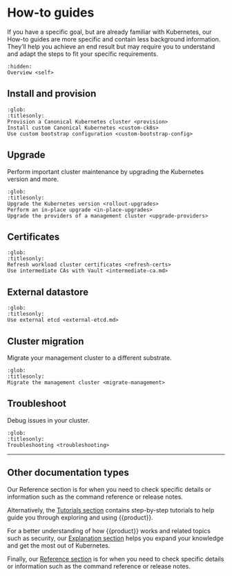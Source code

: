 # How-to guides

If you have a specific goal, but are already familiar with Kubernetes, our
How-to guides are more specific and contain less background information.
They’ll help you achieve an end result but may require you to understand and
adapt the steps to fit your specific requirements.

```{toctree}
:hidden:
Overview <self>
```

## Install and provision

```{toctree}
:glob:
:titlesonly:
Provision a Canonical Kubernetes cluster <provision>
Install custom Canonical Kubernetes <custom-ck8s>
Use custom bootstrap configuration <custom-bootstrap-config>
```

## Upgrade

Perform important cluster maintenance by upgrading the Kubernetes version and
more.

```{toctree}
:glob:
:titlesonly:
Upgrade the Kubernetes version <rollout-upgrades>
Perform an in-place upgrade <in-place-upgrades>
Upgrade the providers of a management cluster <upgrade-providers>
```

## Certificates

```{toctree}
:glob:
:titlesonly:
Refresh workload cluster certificates <refresh-certs>
Use intermediate CAs with Vault <intermediate-ca.md>
```

## External datastore

```{toctree}
:glob:
:titlesonly:
Use external etcd <external-etcd.md>
```

## Cluster migration

Migrate your management cluster to a different substrate.

```{toctree}
:glob:
:titlesonly:
Migrate the management cluster <migrate-management>
```

## Troubleshoot

Debug issues in your cluster.

```{toctree}
:glob:
:titlesonly:
Troubleshooting <troubleshooting>
```

---

## Other documentation types

Our Reference section is for when you need to check specific details or
information such as the command reference or release notes.

Alternatively, the [Tutorials section] contains step-by-step tutorials to help
guide you through exploring and using {{product}}.

For a better understanding of how {{product}} works and related topics
such as security, our [Explanation section] helps you expand your knowledge
and get the most out of Kubernetes.

Finally, our [Reference section] is for when you need to check specific details
or information such as the command reference or release notes.

<!--LINKS -->
[Tutorials section]: ../tutorial/index
[Explanation section]: ../explanation/index
[Reference section]: ../reference/index
